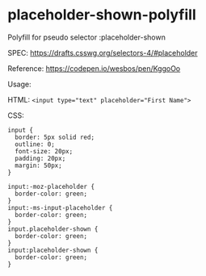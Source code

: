 # placeholder-shown-polyfill
Polyfill for pseudo selector :placeholder-shown

SPEC: https://drafts.csswg.org/selectors-4/#placeholder

Reference:  https://codepen.io/wesbos/pen/KggoOo

Usage:

HTML:
`<input type="text" placeholder="First Name">`

CSS:
```
input {
  border: 5px solid red;
  outline: 0;
  font-size: 20px;
  padding: 20px;
  margin: 50px;
}

input:-moz-placeholder {
  border-color: green;
}
input:-ms-input-placeholder {
  border-color: green;
}
input.placeholder-shown {
  border-color: green;
}
input:placeholder-shown {
  border-color: green;
}
```
